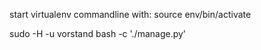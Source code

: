 start virtualenv commandline with:
source env/bin/activate

sudo -H -u vorstand bash -c './manage.py'
